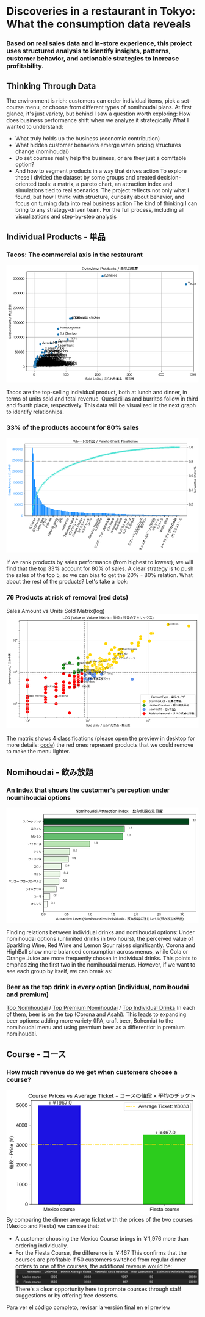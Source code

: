 # Discoveries in a restaurant in Tokyo: What the consumption data reveals 
### Based on real sales data and in-store experience, this project uses structured analysis to identify insights, patterns, customer behavior, and actionable strategies to increase profitability.
## Thinking Through Data
The environment is rich: customers can order individual items, pick a set-course menu, or choose from different types of nomihoudai plans.
At first glance, it's just variety, but behind I saw a question worth exploring: 
How does business performance shift when we analyze it strategically
What I wanted to understand: 
- What truly holds up the business (economic contribution)
- What hidden customer behaviors emerge when pricing structures change (nomihoudai)
- Do set courses really help the business, or are they just a comftable option?
- And how to segment products in a way that drives action
To explore these i divided the dataset by some groups and created decision-oriented tools: a matrix, a pareto chart, an attraction index and simulations tied to real scenarios.
The project reflects not only what I found, but how I think: with structure, curiosity about behavior, and focus on turning data into real business action
The kind of thinking I can bring to any strategy-driven team.
For the full process, including all visualizations and step-by-step [analysis](https://github.com/aldo-222/Restaurant-Data-Analysis-Tokyo/blob/main/notebooks/final_integrated_version.ipynb)
## Individual Products - 単品
### Tacos: The commercial axis in the restaurant
![Scatter plot - overview](images/overview.png)

Tacos are the top-selling individual product, both at lunch and dinner, in terms of units sold and total revenue. Quesadillas and burritos follow in third and fourth place, respectively. This data will be visualized in the next graph to identify relationhips.
### 33% of the products account for 80% sales
![](images/pareto.png)

If we rank products by sales performance (from highest to lowest), we will find that the top 33% account for 80% of sales.
A clear strategy is to push the sales of the top 5, so we can bias to get the 20% - 80% relation.
What about the rest of the products? Let's take a look:
### 76 Products at risk of removal (red dots)
Sales Amount vs Units Sold Matrix(log)
![](images/log.png)

The matrix shows 4 classifications (please open the preview in desktop for more details: [code](https://github.com/aldo-222/Restaurant-Data-Analysis-Tokyo/blob/main/notebooks/final_integrated_version.ipynb)) the red ones represent products that we could remove to make the menu lighter.
## Nomihoudai - 飲み放題 
### An Index that shows the customer's perception under noumihoudai options
![](images/index.png)

Finding relations between individual drinks and nomihoudai options: Under nomihoudai options (unlimited drinks in two hours), the perceived value of Sparkling Wine, Red Wine and Lemon Sour raises significantly. Corona and HighBall show more balanced consumption across menus, while Cola or Orange Juice are more frequently chosen in individual drinks.
This points to emphasizing the first two in the nomihoudai menus.
However, if we want to see each group by itself, we can break as: 
### Beer as the top drink in every option (individual, nomihoudai and premium)
[Top Nomihoudai](https://github.com/aldo-222/Restaurant-Data-Analysis-Tokyo/blob/main/images/heat_nomihoudai.png) / [Top Premium Nomihoudai](https://github.com/aldo-222/Restaurant-Data-Analysis-Tokyo/blob/main/images/heat_premium.png) / [Top Individual Drinks](https://github.com/aldo-222/Restaurant-Data-Analysis-Tokyo/blob/main/images/heat_individual.png)
In each of them, beer is on the top (Corona and Asahi). 
This leads to expanding beer options: adding more variety (IPA, craft beer, Bohemia) to the nomihoudai menu and using premium beer as a differentior in premium nomihoudai.
## Course - コース
### How much revenue do we get when customers choose a course?
![](images/courses_ticket.png)
By comparing the dinner average ticket with the prices of the two courses (Mexico and Fiesta) we can see that: 
- A customer choosing the Mexico Course brings in ￥1,976 more than ordering individually.
- For the Fiesta Course, the difference is ￥467
This confirms that the courses are profitable
If 50 customers switched from regular dinner orders to one of the courses, the additional revenue would be:
![](images/simulation.png)
There's a clear opportunity here to promote courses through staff suggestions or by offering free desserts.

Para ver el código completo, revisar la versión final en el preview 
